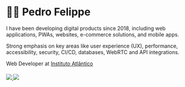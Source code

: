 
<h1 align='left'>🧙‍♂‍ Pedro Felippe</h1> 

I have been developing digital products since 2018, including web applications, PWAs, websites, e-commerce solutions, and mobile apps. 

Strong emphasis on key areas like user experience (UX), performance, accessibility, security, CI/CD, databases, WebRTC and API integrations.

Web Developer at [Instituto Atlântico](http://www.atlantico.com.br/)



<h4 align='left'>

  <a href="https://www.pedrofelippe.site">
    <img src="https://img.shields.io/badge/website-000000?style=for-the-badge&logo=About.me&logoColor=white" />
  </a>
    <a href="https://www.linkedin.com/in/pedro-felippe/">
    <img src="https://img.shields.io/badge/linkedin-%230077B5.svg?&style=for-the-badge&logo=linkedin&logoColor=white" />
  </a>
</h4>
